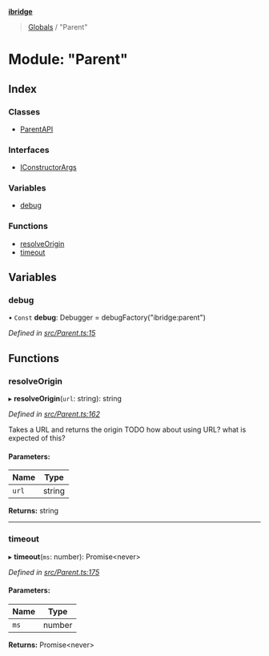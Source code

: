 **[ibridge](../README.md)**

> [Globals](../globals.md) / "Parent"

# Module: "Parent"

## Index

### Classes

* [ParentAPI](../classes/_parent_.parentapi.md)

### Interfaces

* [IConstructorArgs](../interfaces/_parent_.iconstructorargs.md)

### Variables

* [debug](_parent_.md#debug)

### Functions

* [resolveOrigin](_parent_.md#resolveorigin)
* [timeout](_parent_.md#timeout)

## Variables

### debug

• `Const` **debug**: Debugger = debugFactory("ibridge:parent")

*Defined in [src/Parent.ts:15](https://github.com/franleplant/ibridge/blob/f2182af/src/Parent.ts#L15)*

## Functions

### resolveOrigin

▸ **resolveOrigin**(`url`: string): string

*Defined in [src/Parent.ts:162](https://github.com/franleplant/ibridge/blob/f2182af/src/Parent.ts#L162)*

Takes a URL and returns the origin
TODO how about using URL? what is expected of this?

#### Parameters:

Name | Type |
------ | ------ |
`url` | string |

**Returns:** string

___

### timeout

▸ **timeout**(`ms`: number): Promise\<never>

*Defined in [src/Parent.ts:175](https://github.com/franleplant/ibridge/blob/f2182af/src/Parent.ts#L175)*

#### Parameters:

Name | Type |
------ | ------ |
`ms` | number |

**Returns:** Promise\<never>
